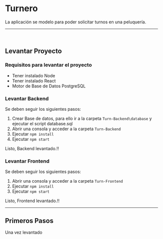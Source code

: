# Turnero

La aplicación se modelo para poder solicitar turnos en una peluquería.


---

<br>

## Levantar Proyecto

### Requisitos para levantar el proyecto
* Tener instalado Node
* Tener instalado React
* Motor de Base de Datos PostgreSQL


### Levantar Backend

Se deben seguir los siguientes pasos:

1. Crear Base de datos, para ello ir a la carpeta `Turn-Backend\database` y ejecutar el script database.sql
2. Abrir una consola y acceder a la carpeta `Turn-Backend`
3. Ejecutar `npm install`
4. Ejecutar `npm start`

Listo, Backend levantado.!!


### Levantar Frontend

Se deben seguir los siguientes pasos:

1. Abrir una consola y acceder a la carpeta `Turn-Frontend`
2. Ejecutar `npm install`
3. Ejecutar `npm start`

Listo, Frontend levantado.!!

---

## Primeros Pasos

Una vez levantado
